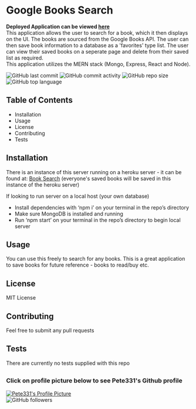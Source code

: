 # Google Books Search
**Deployed Application can be viewed [here](https://book-search331.herokuapp.com/)**  
This application allows the user to search for a book, which it then displays on the UI. The books are sourced from the Google Books API. The user can then save book information to a database as a 'favorites' type list. The user can view their saved books on a seperate page and delete from their saved list as required.  
This application utilizes the MERN stack (Mongo, Express, React and Node).  

![GitHub last commit](https://img.shields.io/github/last-commit/Pete331/Book-Search)
![GitHub commit activity](https://img.shields.io/github/commit-activity/y/Pete331/Book-Search)
![GitHub repo size](https://img.shields.io/github/repo-size/Pete331/Book-Search)
![GitHub top language](https://img.shields.io/github/languages/top/Pete331/Book-Search)  
## Table of Contents
- Installation
- Usage
- License
- Contributing
- Tests

## Installation
There is an instance of this server running on a heroku server - it can be found at: [Book Search](https://book-search331.herokuapp.com/) (everyone's saved books will be saved in this instance of the heroku server)

If looking to run server on a local host (your own database)
- Install dependencies with ‘npm i’ on your terminal in the repo’s directory
- Make sure MongoDB is installed and running
- Run ‘npm start’ on your terminal in the repo’s directory to begin local server
  
## Usage
You can use this freely to search for any books. This is a great application to save books for future reference - books to read/buy etc.
## License
MIT License
## Contributing
Feel free to submit any pull requests
## Tests
There are currently no tests supplied with this repo
## 

### Click on profile picture below to see Pete331's Github profile
[![Pete331's Profile Picture](https://avatars2.githubusercontent.com/u/53825841?v=4&s=200 "Created by Pete331")](https://github.com/Pete331)  
![GitHub followers](https://img.shields.io/github/followers/Pete331?style=social)  
